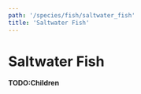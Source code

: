 ```yaml
---
path: '/species/fish/saltwater_fish'
title: 'Saltwater Fish'
---
```


# Saltwater Fish

**TODO:Children**

